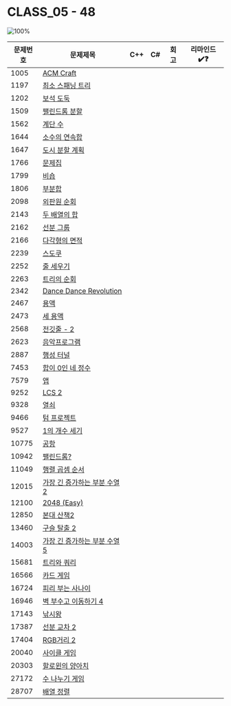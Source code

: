 # CLASS_05 - 48

![100%](https://progress-bar.xyz/0/?scale=48&title=progress&width=500&color=babaca&suffix=/48)

| 문제번호 | 문제제목                                             | C++ | C#  | 회고 | 리마인드✔️❓ |
| -------- | ---------------------------------------------------- | --- | --- | ---- | -------- |
| 1005     | [ACM Craft](https://boj.kr/1005)                     |     |     |      |          |
| 1197     | [최소 스패닝 트리](https://boj.kr/1197)              |     |     |      |          |
| 1202     | [보석 도둑](https://boj.kr/1202)                     |     |     |      |          |
| 1509     | [팰린드롬 분할](https://boj.kr/1509)                 |     |     |      |          |
| 1562     | [계단 수](https://boj.kr/1562)                       |     |     |      |          |
| 1644     | [소수의 연속합](https://boj.kr/1644)                 |     |     |      |          |
| 1647     | [도시 분할 계획](https://boj.kr/1647)                |     |     |      |          |
| 1766     | [문제집](https://boj.kr/1766)                        |     |     |      |          |
| 1799     | [비숍](https://boj.kr/1799)                          |     |     |      |          |
| 1806     | [부분합](https://boj.kr/1806)                        |     |     |      |          |
| 2098     | [외판원 순회](https://boj.kr/2098)                   |     |     |      |          |
| 2143     | [두 배열의 합](https://boj.kr/2143)                  |     |     |      |          |
| 2162     | [선분 그룹](https://boj.kr/2162)                     |     |     |      |          |
| 2166     | [다각형의 면적](https://boj.kr/2166)                 |     |     |      |          |
| 2239     | [스도쿠](https://boj.kr/2239)                        |     |     |      |          |
| 2252     | [줄 세우기](https://boj.kr/2252)                     |     |     |      |          |
| 2263     | [트리의 순회](https://boj.kr/2263)                   |     |     |      |          |
| 2342     | [Dance Dance Revolution](https://boj.kr/2342)        |     |     |      |          |
| 2467     | [용액](https://boj.kr/2467)                          |     |     |      |          |
| 2473     | [세 용액](https://boj.kr/2473)                       |     |     |      |          |
| 2568     | [전깃줄 - 2](https://boj.kr/2568)                    |     |     |      |          |
| 2623     | [음악프로그램](https://boj.kr/2623)                  |     |     |      |          |
| 2887     | [행성 터널](https://boj.kr/2887)                     |     |     |      |          |
| 7453     | [합이 0인 네 정수](https://boj.kr/7453)              |     |     |      |          |
| 7579     | [앱](https://boj.kr/7579)                            |     |     |      |          |
| 9252     | [LCS 2](https://boj.kr/9252)                         |     |     |      |          |
| 9328     | [열쇠](https://boj.kr/9328)                          |     |     |      |          |
| 9466     | [텀 프로젝트](https://boj.kr/9466)                   |     |     |      |          |
| 9527     | [1의 개수 세기](https://boj.kr/9527)                 |     |     |      |          |
| 10775    | [공항](https://boj.kr/10775)                         |     |     |      |          |
| 10942    | [팰린드롬?](https://boj.kr/10942)                    |     |     |      |          |
| 11049    | [행렬 곱셈 순서](https://boj.kr/11049)               |     |     |      |          |
| 12015    | [가장 긴 증가하는 부분 수열 2](https://boj.kr/12015) |     |     |      |          |
| 12100    | [2048 (Easy)](https://boj.kr/12100)                  |     |     |      |          |
| 12850    | [본대 산책2](https://boj.kr/12850)                   |     |     |      |          |
| 13460    | [구슬 탈출 2](https://boj.kr/13460)                  |     |     |      |          |
| 14003    | [가장 긴 증가하는 부분 수열 5](https://boj.kr/14003) |     |     |      |          |
| 15681    | [트리와 쿼리](https://boj.kr/15681)                  |     |     |      |          |
| 16566    | [카드 게임](https://boj.kr/16566)                    |     |     |      |          |
| 16724    | [피리 부는 사나이](https://boj.kr/16724)             |     |     |      |          |
| 16946    | [벽 부수고 이동하기 4](https://boj.kr/16946)         |     |     |      |          |
| 17143    | [낚시왕](https://boj.kr/17143)                       |     |     |      |          |
| 17387    | [선분 교차 2](https://boj.kr/17387)                  |     |     |      |          |
| 17404    | [RGB거리 2](https://boj.kr/17404)                    |     |     |      |          |
| 20040    | [사이클 게임](https://boj.kr/20040)                  |     |     |      |          |
| 20303    | [할로윈의 양아치](https://boj.kr/20303)              |     |     |      |          |
| 27172    | [수 나누기 게임](https://boj.kr/27172)               |     |     |      |          |
| 28707    | [배열 정렬](https://boj.kr/28707)                    |     |     |      |          |
